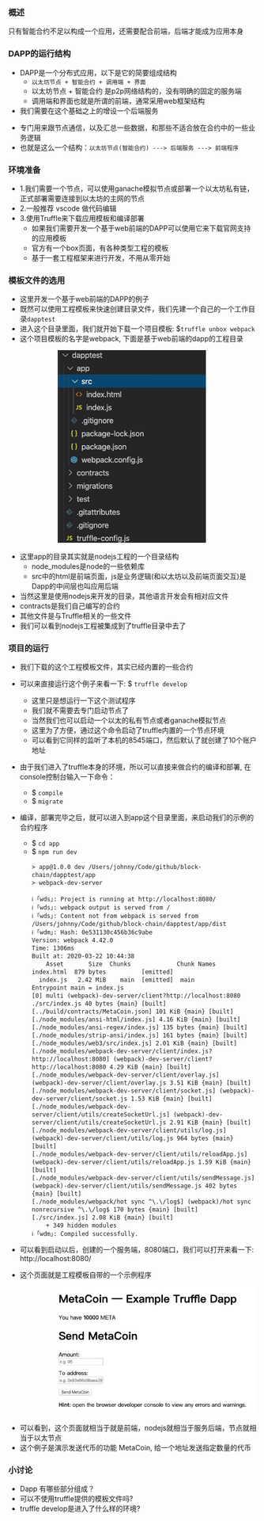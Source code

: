 ### 概述

只有智能合约不足以构成一个应用，还需要配合前端，后端才能成为应用本身

### DAPP的运行结构

- DAPP是一个分布式应用，以下是它的简要组成结构
  * `以太坊节点 + 智能合约 + 调用端 + 界面`
  * 以太坊节点 + 智能合约 是p2p网络结构的，没有明确的固定的服务端
  * 调用端和界面也就是所谓的前端，通常采用web框架结构
-  我们需要在这个基础之上的增设一个后端服务
  * 专门用来跟节点通信，以及汇总一些数据，和那些不适合放在合约中的一些业务逻辑
  * 也就是这么一个结构：`以太坊节点(智能合约) ---> 后端服务 ---> 前端程序`

### 环境准备

- 1.我们需要一个节点，可以使用ganache模拟节点或部署一个以太坊私有链，正式部署需要连接到以太坊的主网的节点
- 2.一般推荐 vscode 做代码编辑
- 3.使用Truffle来下载应用模板和编译部署
    * 如果我们需要开发一个基于web前端的DAPP可以使用它来下载官网支持的应用模板
    * 官方有一个box页面，有各种类型工程的模板
    * 基于一套工程框架来进行开发，不用从零开始

### 模板文件的选用

- 这里开发一个基于web前端的DAPP的例子
- 既然可以使用工程模板来快速创建目录文件，我们先建一个自己的一个工作目录`dapptest`
- 进入这个目录里面，我们就开始下载一个项目模板: $`truffle unbox webpack` 
- 这个项目模板的名字是webpack, 下面是基于web前端的dapp的工程目录

<div align="left" style="margin-left:100px">
    <img width="300" src="./screenshot/29.jpg" />
</div>

- 这里app的目录其实就是nodejs工程的一个目录结构
    * node_modules是node的一些依赖库
    * src中的html是前端页面，js是业务逻辑(和以太坊以及前端页面交互)是Dapp的中间层也叫应用后端
- 当然这里是使用nodejs来开发的目录，其他语言开发会有相对应文件
- contracts是我们自己编写的合约
- 其他文件是与Truffle相关的一些文件
- 我们可以看到nodejs工程被集成到了truffle目录中去了

### 项目的运行

- 我们下载的这个工程模板文件，其实已经内置的一些合约
- 可以来直接运行这个例子来看一下: $ `truffle develop`
    * 这里只是想运行一下这个测试程序
    * 我们就不需要去专门启动节点了
    * 当然我们也可以启动一个以太的私有节点或者ganache模拟节点
    * 这里为了方便，通过这个命令启动了truffle内置的一个节点环境
    * 可以看到它同样的监听了本机的8545端口，然后默认了就创建了10个账户地址
- 由于我们进入了truffle本身的环境，所以可以直接来做合约的编译和部署, 在console控制台输入一下命令：
    * $ `compile`
    * $ `migrate`
- 编译，部署完毕之后，就可以进入到app这个目录里面，来启动我们的示例的合约程序
    * $ `cd app`
    * $ `npm run dev`
      ```shell
      > app@1.0.0 dev /Users/johnny/Code/github/block-chain/dapptest/app
      > webpack-dev-server

      ℹ ｢wds｣: Project is running at http://localhost:8080/
      ℹ ｢wds｣: webpack output is served from /
      ℹ ｢wds｣: Content not from webpack is served from /Users/johnny/Code/github/block-chain/dapptest/app/dist
      ℹ ｢wdm｣: Hash: 0e531130c456b36c9abe
      Version: webpack 4.42.0
      Time: 1306ms
      Built at: 2020-03-22 10:44:38
          Asset       Size  Chunks             Chunk Names
      index.html  879 bytes          [emitted]  
        index.js   2.42 MiB    main  [emitted]  main
      Entrypoint main = index.js
      [0] multi (webpack)-dev-server/client?http://localhost:8080 ./src/index.js 40 bytes {main} [built]
      [../build/contracts/MetaCoin.json] 101 KiB {main} [built]
      [./node_modules/ansi-html/index.js] 4.16 KiB {main} [built]
      [./node_modules/ansi-regex/index.js] 135 bytes {main} [built]
      [./node_modules/strip-ansi/index.js] 161 bytes {main} [built]
      [./node_modules/web3/src/index.js] 2.01 KiB {main} [built]
      [./node_modules/webpack-dev-server/client/index.js?http://localhost:8080] (webpack)-dev-server/client?http://localhost:8080 4.29 KiB {main} [built]
      [./node_modules/webpack-dev-server/client/overlay.js] (webpack)-dev-server/client/overlay.js 3.51 KiB {main} [built]
      [./node_modules/webpack-dev-server/client/socket.js] (webpack)-dev-server/client/socket.js 1.53 KiB {main} [built]
      [./node_modules/webpack-dev-server/client/utils/createSocketUrl.js] (webpack)-dev-server/client/utils/createSocketUrl.js 2.91 KiB {main} [built]
      [./node_modules/webpack-dev-server/client/utils/log.js] (webpack)-dev-server/client/utils/log.js 964 bytes {main} [built]
      [./node_modules/webpack-dev-server/client/utils/reloadApp.js] (webpack)-dev-server/client/utils/reloadApp.js 1.59 KiB {main} [built]
      [./node_modules/webpack-dev-server/client/utils/sendMessage.js] (webpack)-dev-server/client/utils/sendMessage.js 402 bytes {main} [built]
      [./node_modules/webpack/hot sync ^\.\/log$] (webpack)/hot sync nonrecursive ^\.\/log$ 170 bytes {main} [built]
      [./src/index.js] 2.08 KiB {main} [built]
          + 349 hidden modules
      ℹ ｢wdm｣: Compiled successfully.
      ```

- 可以看到启动以后，创建的一个服务端，8080端口，我们可以打开来看一下: http://localhost:8080/
- 这个页面就是工程模板自带的一个示例程序

<div align="left" style="margin-left:100px">
    <img width="400" src="./screenshot/30.jpg" />
</div>

- 可以看到，这个页面就相当于就是前端，nodejs就相当于服务后端，节点就相当于以太节点
- 这个例子是演示发送代币的功能 MetaCoin, 给一个地址发送指定数量的代币

### 小讨论

- Dapp 有哪些部分组成？
- 可以不使用truffle提供的模板文件吗?
- truffle develop是进入了什么样的环境?